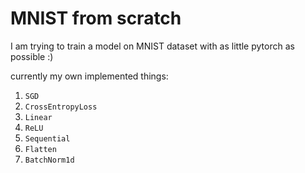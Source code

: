 # MNIST from scratch

I am trying to train a model on MNIST dataset with as little pytorch as possible :)

currently my own implemented things:
1. `SGD`
2. `CrossEntropyLoss`
3. `Linear`
4. `ReLU`
5. `Sequential`
6. `Flatten`
7. `BatchNorm1d`